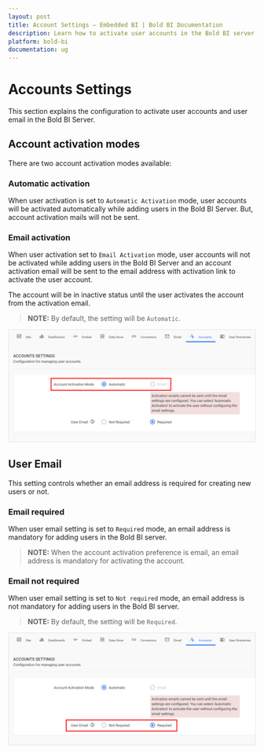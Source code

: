 ```yaml
---
layout: post
title: Account Settings – Embedded BI | Bold BI Documentation
description: Learn how to activate user accounts in the Bold BI server. There are two account activation modes available - Automatic and Email.
platform: bold-bi
documentation: ug
---
```


# Accounts Settings

This section explains the configuration to activate user accounts and user email in the Bold BI Server.

## Account activation modes

There are two account activation modes available:

### Automatic activation

When user activation is set to `Automatic Activation` mode, user accounts will be activated automatically while adding users in the Bold BI Server. But, account activation mails will not be sent.

### Email activation

When user activation set to `Email Activation` mode, user accounts will not be activated while adding users in the Bold BI Server and an account activation email will be sent to the email address with activation link to activate the user account.

The account will be in inactive status until the user activates the account from the activation email.

> **NOTE:** By default, the setting will be `Automatic`.

![Accounts Settings](/static/assets/embedded/site-administration/images/account-settings.png)

## User Email

This setting controls whether an email address is required for creating new users or not.

### Email required

When user email setting is set to `Required` mode, an email address is mandatory for adding users in the Bold BI server.

> **NOTE:** When the account activation preference is email, an email address is mandatory for activating the account.

### Email not required

When user email setting is set to `Not required` mode, an email address is not mandatory for adding users in the Bold BI server.

> **NOTE:** By default, the setting will be `Required`.

![Email Settings](/static/assets/embedded/site-administration/images/email-required-settings.png)
